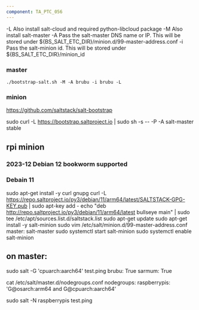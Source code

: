 ```yaml
---
component: TA_PTC_056
---
```


-L Also install salt-cloud and required python-libcloud package
-M Also install salt-master
-A Pass the salt-master DNS name or IP. This will be stored under
${BS_SALT_ETC_DIR}/minion.d/99-master-address.conf
-i Pass the salt-minion id. This will be stored under
${BS_SALT_ETC_DIR}/minion_id

### master

`./bootstrap-salt.sh -M -A brubu -i brubu -L`

### minion

https://github.com/saltstack/salt-bootstrap

sudo curl -L https://bootstrap.saltproject.io | sudo sh -s -- -P -A salt-master stable

## rpi minion

### 2023-12 Debian 12 bookworm supported

### Debain 11

sudo apt-get install -y curl gnupg
curl -L https://repo.saltproject.io/py3/debian/11/arm64/latest/SALTSTACK-GPG-KEY.pub | sudo apt-key add -
echo "deb http://repo.saltproject.io/py3/debian/11/arm64/latest bullseye main" | sudo tee /etc/apt/sources.list.d/saltstack.list
sudo apt-get update
sudo apt-get install -y salt-minion
sudo vim /etc/salt/minion.d/99-master-address.conf
master: salt-master
sudo systemctl start salt-minion
sudo systemctl enable salt-minion

## on master:

sudo salt -G 'cpuarch:aarch64' test.ping
brubu:
True
sarmum:
True

cat /etc/salt/master.d/nodegroups.conf
nodegroups:
raspberrypis: 'G@osarch:arm64 and G@cpuarch:aarch64'

sudo salt -N raspberrypis test.ping
